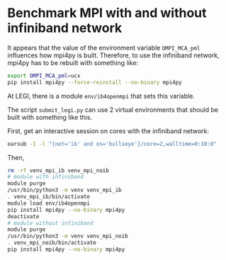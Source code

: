 # Benchmark MPI with and without infiniband network

It appears that the value of the environment variable `OMPI_MCA_pml` influences how mpi4py is built.
Therefore, to use the infiniband network, mpi4py has to be rebuilt with something like:

```sh
export OMPI_MCA_pml=ucx
pip install mpi4py --force-reinstall --no-binary mpi4py
```

At LEGI, there is a module `env/ib4openmpi` that sets this variable.

The script `submit_legi.py` can use 2 virtual environments that should be built with something like this.

First, get an interactive session on cores with the infiniband network:

```sh
oarsub -I -l "{net='ib' and os='bullseye'}/core=2,walltime=0:10:0"
```

Then,

```sh
rm -rf venv_mpi_ib venv_mpi_noib
# module with infiniband
module purge
/usr/bin/python3 -m venv venv_mpi_ib
. venv_mpi_ib/bin/activate
module load env/ib4openmpi
pip install mpi4py --no-binary mpi4py
deactivate
# module without infiniband
module purge
/usr/bin/python3 -m venv venv_mpi_noib
. venv_mpi_noib/bin/activate
pip install mpi4py --no-binary mpi4py
```
